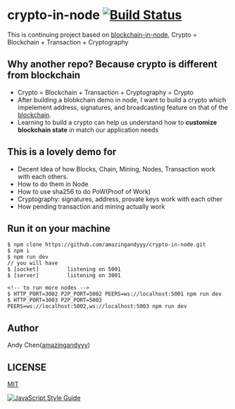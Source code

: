 # crypto-in-node [![Build Status](https://travis-ci.org/amazingandyyy/crypto-in-node.svg?branch=master)](https://travis-ci.org/amazingandyyy/crypto-in-node)

This is continuing project based on [blockchain-in-node](https://github.com/amazingandyyy/blockchain-in-node/), Crypto = Blockchain + Transaction + Cryptography

## Why another repo? Because crypto is different from blockchain

- Crypto = Blockchain + Transaction + Cryptography = Crypto
- After building a blobkchain demo in node, I want to build a crypto which impelement address, signatures, and broadcasting feature on that of the [blockchain](https://github.com/amazingandyyy/blockchain-in-node).
- Learning to build a crypto can help us understand how to **customize blockchain state** in match our application needs

## This is a lovely demo for

- Decent Idea of how Blocks, Chain, Mining, Nodes, Transaction work with each others.
- How to do them in Node
- How to use sha256 to do PoW(Proof of Work)
- Cryptography: signatures, address, provate keys work with each other
- How pending transaction and mining actually work

## Run it on your machine

```
$ npm clone https://github.com/amazingandyyy/crypto-in-node.git
$ npm i
$ npm run dev
// you will have
$ [socket]         listening on 5001
$ [server]         listening on 3001

<!-- to run more nodes -->
$ HTTP_PORT=3002 P2P_PORT=5002 PEERS=ws://localhost:5001 npm run dev
$ HTTP_PORT=3003 P2P_PORT=5003 PEERS=ws://localhost:5002,ws://localhost:5003 npm run dev
```

## Author

Andy Chen([amazingandyyy](https://github.com/amazingandyyy))

## LICENSE

[MIT](https://github.com/amazingandyyy/crypto-in-node/blob/master/LICENSE)

[![JavaScript Style Guide](https://cdn.rawgit.com/standard/standard/master/badge.svg)](https://github.com/standard/standard)